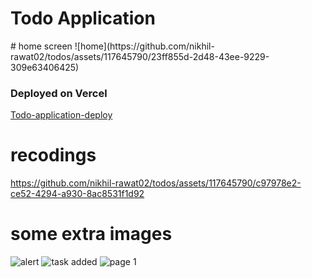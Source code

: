 <h1> Todo Application</h1>
# home screen
![home](https://github.com/nikhil-rawat02/todos/assets/117645790/23ff855d-2d48-43ee-9229-309e63406425)


### Deployed on Vercel
[Todo-application-deploy]([https://gmail-clone-swart.vercel.app/](https://todos-khaki.vercel.app/))

# recodings 
https://github.com/nikhil-rawat02/todos/assets/117645790/c97978e2-ce52-4294-a930-8ac8531f1d92

# some extra images
![alert](https://github.com/nikhil-rawat02/todos/assets/117645790/ca8dd96a-d518-4904-9376-ce3c892b5a8a)
![task added](https://github.com/nikhil-rawat02/todos/assets/117645790/69a8e617-7e2b-4117-abba-1a8afd295f2a)
![page 1](https://github.com/nikhil-rawat02/todos/assets/117645790/3eaad697-e471-4e6e-ba25-fc8943b86866)
